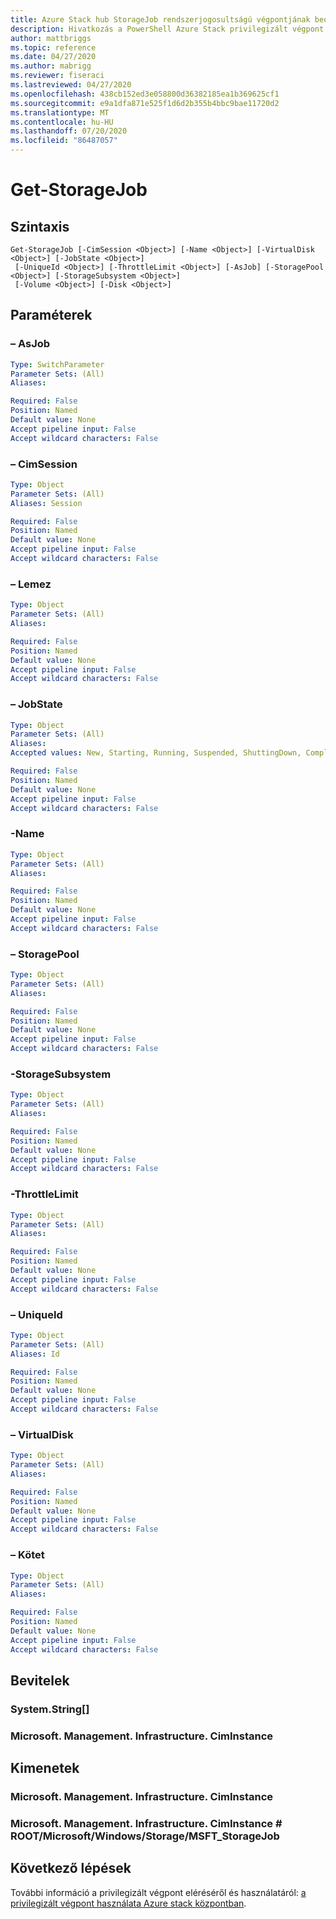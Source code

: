 ```yaml
---
title: Azure Stack hub StorageJob rendszerjogosultságú végpontjának beolvasása
description: Hivatkozás a PowerShell Azure Stack privilegizált végpont – Get-StorageJob
author: mattbriggs
ms.topic: reference
ms.date: 04/27/2020
ms.author: mabrigg
ms.reviewer: fiseraci
ms.lastreviewed: 04/27/2020
ms.openlocfilehash: 438cb152ed3e058800d36382185ea1b369625cf1
ms.sourcegitcommit: e9a1dfa871e525f1d6d2b355b4bbc9bae11720d2
ms.translationtype: MT
ms.contentlocale: hu-HU
ms.lasthandoff: 07/20/2020
ms.locfileid: "86487057"
---
```

# <a name="get-storagejob"></a>Get-StorageJob

## <a name="syntax"></a>Szintaxis

```
Get-StorageJob [-CimSession <Object>] [-Name <Object>] [-VirtualDisk <Object>] [-JobState <Object>]
 [-UniqueId <Object>] [-ThrottleLimit <Object>] [-AsJob] [-StoragePool <Object>] [-StorageSubsystem <Object>]
 [-Volume <Object>] [-Disk <Object>]
```

## <a name="parameters"></a>Paraméterek

### <a name="-asjob"></a>– AsJob


```yaml
Type: SwitchParameter
Parameter Sets: (All)
Aliases:

Required: False
Position: Named
Default value: None
Accept pipeline input: False
Accept wildcard characters: False
```

### <a name="-cimsession"></a>– CimSession
 

```yaml
Type: Object
Parameter Sets: (All)
Aliases: Session

Required: False
Position: Named
Default value: None
Accept pipeline input: False
Accept wildcard characters: False
```

### <a name="-disk"></a>– Lemez
 

```yaml
Type: Object
Parameter Sets: (All)
Aliases:

Required: False
Position: Named
Default value: None
Accept pipeline input: False
Accept wildcard characters: False
```

### <a name="-jobstate"></a>– JobState
 

```yaml
Type: Object
Parameter Sets: (All)
Aliases:
Accepted values: New, Starting, Running, Suspended, ShuttingDown, Completed, Terminated, Killed, Exception, Service, QueryPending

Required: False
Position: Named
Default value: None
Accept pipeline input: False
Accept wildcard characters: False
```

### <a name="-name"></a>-Name
 

```yaml
Type: Object
Parameter Sets: (All)
Aliases:

Required: False
Position: Named
Default value: None
Accept pipeline input: False
Accept wildcard characters: False
```

### <a name="-storagepool"></a>– StoragePool
 

```yaml
Type: Object
Parameter Sets: (All)
Aliases:

Required: False
Position: Named
Default value: None
Accept pipeline input: False
Accept wildcard characters: False
```

### <a name="-storagesubsystem"></a>-StorageSubsystem
 

```yaml
Type: Object
Parameter Sets: (All)
Aliases:

Required: False
Position: Named
Default value: None
Accept pipeline input: False
Accept wildcard characters: False
```

### <a name="-throttlelimit"></a>-ThrottleLimit
 

```yaml
Type: Object
Parameter Sets: (All)
Aliases:

Required: False
Position: Named
Default value: None
Accept pipeline input: False
Accept wildcard characters: False
```

### <a name="-uniqueid"></a>– UniqueId
 

```yaml
Type: Object
Parameter Sets: (All)
Aliases: Id

Required: False
Position: Named
Default value: None
Accept pipeline input: False
Accept wildcard characters: False
```

### <a name="-virtualdisk"></a>– VirtualDisk
 

```yaml
Type: Object
Parameter Sets: (All)
Aliases:

Required: False
Position: Named
Default value: None
Accept pipeline input: False
Accept wildcard characters: False
```

### <a name="-volume"></a>– Kötet
 

```yaml
Type: Object
Parameter Sets: (All)
Aliases:

Required: False
Position: Named
Default value: None
Accept pipeline input: False
Accept wildcard characters: False
```

## <a name="inputs"></a>Bevitelek

### <a name="systemstring"></a>System.String[]

### <a name="microsoftmanagementinfrastructureciminstance"></a>Microsoft. Management. Infrastructure. CimInstance

## <a name="outputs"></a>Kimenetek

### <a name="microsoftmanagementinfrastructureciminstance"></a>Microsoft. Management. Infrastructure. CimInstance

### <a name="microsoftmanagementinfrastructureciminstancerootmicrosoftwindowsstoragemsft_storagejob"></a>Microsoft. Management. Infrastructure. CimInstance # ROOT/Microsoft/Windows/Storage/MSFT_StorageJob

## <a name="next-steps"></a>Következő lépések

További információ a privilegizált végpont eléréséről és használatáról: [a privilegizált végpont használata Azure stack központban](../../operator/azure-stack-privileged-endpoint.md).
